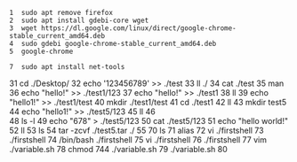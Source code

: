     1  sudo apt remove firefox
    2  sudo apt install gdebi-core wget
    3  wget https://dl.google.com/linux/direct/google-chrome-stable_current_amd64.deb
    4  sudo gdebi google-chrome-stable_current_amd64.deb
    5  google-chrome
    
    7  sudo apt install net-tools
    
   31  cd ./Desktop/
   32  echo '123456789' >> ./test
   33  ll ./
   34  cat ./test
   35  man
   36  echo "hello!" >> ./test1/123
   37  echo "hello!" >> ./test1
   38  ll
   39  echo "hello1!" >> ./test1/test
   40  mkdir ./test1/test
   41  cd ./test1
   42  ll
   43  mkdir test5
   44  echo "hello1!" >> ./test5/123
   45  ll
   46  
   48  ls -l
   49  echo "678" > ./test5/123
   50  cat ./test5/123
   51  echo "hello world!"
   52  ll
   53  ls
   54  tar -zcvf ./test5.tar ./
   55 
   70  ls
   71  alias
   72  vi ./firstshell 
   73  ./firstshell 
   74  /bin/bash ./firstshell 
   75  vi ./firstshell 
   76  ./firstshell 
   77  vim ./variable.sh
   78  chmod 744 ./variable.sh 
   79  ./variable.sh 
   80 

